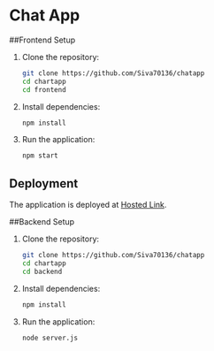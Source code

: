 # Chat App

##Frontend Setup

1. Clone the repository:
    ```bash
    git clone https://github.com/Siva70136/chatapp
    cd chartapp
    cd frontend
    ```

2. Install dependencies:
    ```bash
    npm install
    ```

3. Run the application:
    ```bash
    npm start
    ```

## Deployment
The application is deployed at [Hosted Link](https://chatapp1-git-main-siva70136s-projects.vercel.app).

##Backend Setup

1. Clone the repository:
    ```bash
    git clone https://github.com/Siva70136/chatapp
    cd chartapp
    cd backend
    ```

2. Install dependencies:
    ```bash
    npm install
    ```

3. Run the application:
    ```bash
    node server.js
    ```
